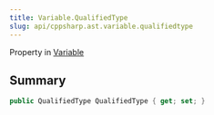 ```yaml
---
title: Variable.QualifiedType
slug: api/cppsharp.ast.variable.qualifiedtype
---
```

Property in [Variable](/api/cppsharp/ast/variable)

## Summary



```csharp
public QualifiedType QualifiedType { get; set; }
```

